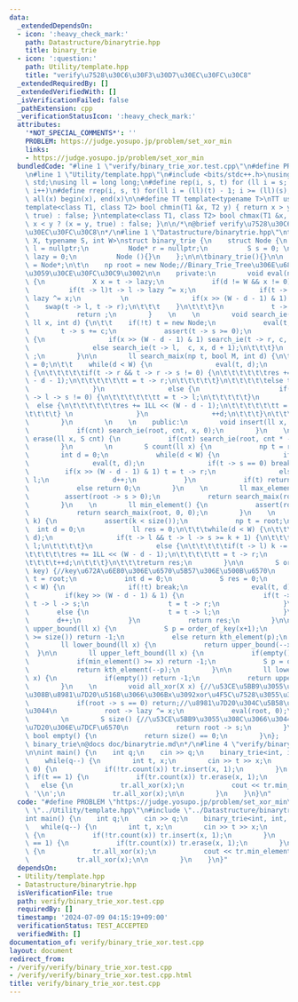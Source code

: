 ```yaml
---
data:
  _extendedDependsOn:
  - icon: ':heavy_check_mark:'
    path: Datastructure/binarytrie.hpp
    title: binary_trie
  - icon: ':question:'
    path: Utility/template.hpp
    title: "verify\u7528\u30C6\u30F3\u30D7\u30EC\u30FC\u30C8"
  _extendedRequiredBy: []
  _extendedVerifiedWith: []
  _isVerificationFailed: false
  _pathExtension: cpp
  _verificationStatusIcon: ':heavy_check_mark:'
  attributes:
    '*NOT_SPECIAL_COMMENTS*': ''
    PROBLEM: https://judge.yosupo.jp/problem/set_xor_min
    links:
    - https://judge.yosupo.jp/problem/set_xor_min
  bundledCode: "#line 1 \"verify/binary_trie_xor.test.cpp\"\n#define PROBLEM \"https://judge.yosupo.jp/problem/set_xor_min\"\
    \n#line 1 \"Utility/template.hpp\"\n#include <bits/stdc++.h>\nusing namespace\
    \ std;\nusing ll = long long;\n#define rep(i, s, t) for (ll i = s; i < (ll)(t);\
    \ i++)\n#define rrep(i, s, t) for(ll i = (ll)(t) - 1; i >= (ll)(s); i--)\n#define\
    \ all(x) begin(x), end(x)\n\n#define TT template<typename T>\nTT using vec = vector<T>;\n\
    template<class T1, class T2> bool chmin(T1 &x, T2 y) { return x > y ? (x = y,\
    \ true) : false; }\ntemplate<class T1, class T2> bool chmax(T1 &x, T2 y) { return\
    \ x < y ? (x = y, true) : false; }\n\n/*\n@brief verify\u7528\u30C6\u30F3\u30D7\
    \u30EC\u30FC\u30C8\n*/\n#line 1 \"Datastructure/binarytrie.hpp\"\ntemplate<typename\
    \ X, typename S, int W>\nstruct binary_trie {\n    struct Node {\n          Node*\
    \ l = nullptr;\n          Node* r = nullptr;\n          S s = 0; \n          X\
    \ lazy = 0;\n          Node (){}\n    };\n\n\tbinary_trie(){}\n\n    using np\
    \ = Node*;\n\t\n    np root = new Node;//Binary_Trie_Tree\u306E\u6839\u3092\u8868\
    \u3059\u30CE\u30FC\u30C9\u3002\n\n    private:\n        void eval(np t, int d)\
    \ {\n            X x = t -> lazy;\n            if(d != W && x != 0) {\n      \
    \          if(t -> l)t -> l -> lazy ^= x;\n                if(t -> r)t -> r ->\
    \ lazy ^= x;\n          \n                if(x >> (W - d - 1) & 1) {\n\t\t\t\t\
    \    swap(t -> l, t -> r);\n\t\t\t    }\n\t\t\t}\n            t -> lazy = 0;\n\
    \            return ;\n        }    \n    \n        void search_ie(np &t, S c,\
    \ ll x, int d) {\n\t\t    if(!t) t = new Node;\n            eval(t, d);\n    \
    \        t -> s += c;\n            assert(t -> s >= 0);\n            if(d != W)\
    \ {\n                if(x >> (W - d - 1) & 1) search_ie(t -> r, c, x, d + 1);\n\
    \                else search_ie(t -> l,  c, x, d + 1);\n\t\t\t}\n            return\
    \ ;\n        }\n\n        ll search_maix(np t, bool M, int d) {\n\t\t    ll res\
    \ = 0;\n\t\t    while(d < W) {\n                eval(t, d);\n                if(M)\
    \ {\n\t\t\t\t\tif(t -> r && t -> r -> s != 0) {\n\t\t\t\t\t\tres += 1LL << (W\
    \ - d - 1);\n\t\t\t\t\t\tt = t -> r;\n\t\t\t\t\t}\n\t\t\t\t\telse t = t -> l;\n\
    \                }\n                else {\n                    if(t -> l && t\
    \ -> l -> s != 0) {\n\t\t\t\t\t\tt = t -> l;\n\t\t\t\t\t}\n                  \
    \  else {\n\t\t\t\t\t\tres += 1LL << (W - d - 1);\n\t\t\t\t\t\tt = t -> r;\n\t\
    \t\t\t\t} \n                }\n                ++d;\n\t\t\t}\n\t\t\treturn res;\n\
    \        }\n        \n    \n    public:\n        void insert(ll x, S cnt) {\n\
    \            if(cnt) search_ie(root, cnt, x, 0);\n        }\n    \n        void\
    \ erase(ll x, S cnt) {\n            if(cnt) search_ie(root, cnt * -1, x, 0);\n\
    \        }\n        \n        S count(ll x) {\n            np t = root;\n    \
    \        int d = 0;\n            while(d < W) {\n                if(!t) break;\n\
    \                eval(t, d);\n                if(t -> s == 0) break;\n       \
    \         if(x >> (W - d - 1) & 1) t = t -> r;\n                else t = t ->\
    \ l;\n                d++;\n            }\n            if(t) return t -> s;\n\
    \            else return 0;\n        }\n    \n        ll max_element() {\n   \
    \         assert(root -> s > 0);\n            return search_maix(root, 1, 0);\n\
    \        }\n    \n        ll min_element() {\n            assert(root -> s > 0);\n\
    \            return search_maix(root, 0, 0);\n        }\n    \n        ll kth_element(S\
    \ k) {\n            assert(k < size());\n            np t = root;\n          \
    \  int d = 0;\n            ll res = 0;\n\t\t\twhile(d < W) {\n\t\t\t\teval(t,\
    \ d);\n                if(t -> l && t -> l -> s >= k + 1) {\n\t\t\t\t\tt = t ->\
    \ l;\n\t\t\t\t}\n                else {\n\t\t\t\t\tif(t -> l) k -= t -> l -> s;\n\
    \t\t\t\t\tres += 1LL << (W - d - 1);\n\t\t\t\t\tt = t -> r;\n                }\n\
    \t\t\t\t++d;\n\t\t\t}\n\t\t\treturn res;\n        }\n\n        S order_of_key(ll\
    \ key) {//key\u672A\u6E80\u306E\u6570\u5B57\u306E\u500B\u6570\n            np\
    \ t = root;\n            int d = 0;\n            S res = 0;\n            while(d\
    \ < W) {\n                if(!t) break;\n                eval(t, d);\n       \
    \         if(key >> (W - d - 1) & 1) {\n                    if(t -> l) res +=\
    \ t -> l -> s;\n                    t = t -> r;\n                }\n         \
    \       else {\n                    t = t -> l;\n                }\n         \
    \       d++;\n            }\n            return res;\n        }\n\n        ll\
    \ upper_bound(ll x) {\n            S p = order_of_key(x+1);\n            if(p\
    \ >= size()) return -1;\n            else return kth_element(p);\n        }\n\n\
    \        ll lower_bound(ll x) {\n            return upper_bound(--x);\n      \
    \  }\n\n        ll upper_left_bound(ll x) {\n            if(empty()) return -1;\n\
    \            if(min_element() >= x) return -1;\n            S p = order_of_key(x);\n\
    \            return kth_element(--p);\n        }\n\n        ll lower_left_bound(ll\
    \ x) {\n            if(empty()) return -1;\n            return upper_left_bound(++x);\n\
    \        }\n    \n        void all_xor(X x) {//\u53CE\u5BB9\u3055\u308C\u3066\u3044\
    \u308B\u8981\u7D20\u5168\u3066\u306Bx\u3092xor\u4F5C\u7528\u3055\u305B\u308B\n\
    \            if(root -> s == 0) return;//\u8981\u7D20\u304C\u5B58\u5728\u3057\u306A\
    \u3044\n            root -> lazy ^= x;\n            eval(root, 0);\n        }\n\
    \        \n        S size() {//\u53CE\u5BB9\u3055\u308C\u3066\u3044\u308B\u8981\
    \u7D20\u306E\u7DCF\u6570\n            return root -> s;\n        }\n\n       \
    \ bool empty() {\n            return size() == 0;\n        }\n};    \n/*\n@brief\
    \ binary_trie\n@docs doc/binarytrie.md\n*/\n#line 4 \"verify/binary_trie_xor.test.cpp\"\
    \n\nint main() {\n    int q;\n    cin >> q;\n    binary_trie<int, int, 30> tr;\n\
    \    while(q--) {\n        int t, x;\n        cin >> t >> x;\n        if(t ==\
    \ 0) {\n            if(!tr.count(x)) tr.insert(x, 1);\n        }\n        else\
    \ if(t == 1) {\n            if(tr.count(x)) tr.erase(x, 1);\n        }\n     \
    \   else {\n            tr.all_xor(x);\n            cout << tr.min_element() <<\
    \ '\\n';\n            tr.all_xor(x);\n\n        }\n    }\n}\n"
  code: "#define PROBLEM \"https://judge.yosupo.jp/problem/set_xor_min\"\n#include\
    \ \"../Utility/template.hpp\"\n#include \"../Datastructure/binarytrie.hpp\"\n\n\
    int main() {\n    int q;\n    cin >> q;\n    binary_trie<int, int, 30> tr;\n \
    \   while(q--) {\n        int t, x;\n        cin >> t >> x;\n        if(t == 0)\
    \ {\n            if(!tr.count(x)) tr.insert(x, 1);\n        }\n        else if(t\
    \ == 1) {\n            if(tr.count(x)) tr.erase(x, 1);\n        }\n        else\
    \ {\n            tr.all_xor(x);\n            cout << tr.min_element() << '\\n';\n\
    \            tr.all_xor(x);\n\n        }\n    }\n}"
  dependsOn:
  - Utility/template.hpp
  - Datastructure/binarytrie.hpp
  isVerificationFile: true
  path: verify/binary_trie_xor.test.cpp
  requiredBy: []
  timestamp: '2024-07-09 04:15:19+09:00'
  verificationStatus: TEST_ACCEPTED
  verifiedWith: []
documentation_of: verify/binary_trie_xor.test.cpp
layout: document
redirect_from:
- /verify/verify/binary_trie_xor.test.cpp
- /verify/verify/binary_trie_xor.test.cpp.html
title: verify/binary_trie_xor.test.cpp
---
```

